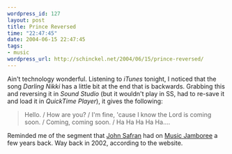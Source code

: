 ```yaml
--- 
wordpress_id: 127
layout: post
title: Prince Reversed
time: "22:47:45"
date: 2004-06-15 22:47:45
tags: 
- music
wordpress_url: http://schinckel.net/2004/06/15/prince-reversed/
---
```

Ain't technology wonderful. Listening to _iTunes_ tonight, I noticed that the song _Darling Nikki_ has a little bit at the end that is backwards. Grabbing this and reversing it in _Sound Studio_ (but it wouldn't play in SS, had to re-save it and load it in _QuickTime Player_), it gives the following: 

> Hello. / How are you? / I'm fine, 'cause I know the Lord is coming soon. / Coming, coming soon. / Ha Ha Ha Ha Ha....

Reminded me of the segment that [John Safran][1] had on [Music Jamboree][2] a few years back. Way back in 2002, according to the website. 

   [1]: http://www.musicjamboree.com/body.html?id=281
   [2]: http://www.musicjamboree.com/

